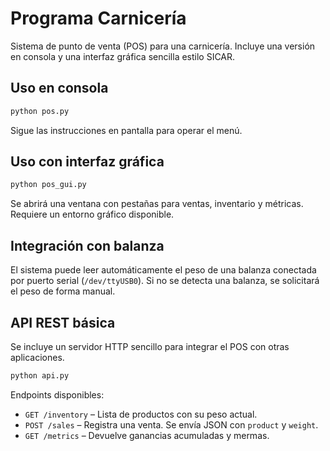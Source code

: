 # Programa Carnicería

Sistema de punto de venta (POS) para una carnicería. Incluye una versión en consola y una interfaz gráfica sencilla estilo SICAR.

## Uso en consola

```bash
python pos.py
```

Sigue las instrucciones en pantalla para operar el menú.

## Uso con interfaz gráfica

```bash
python pos_gui.py
```

Se abrirá una ventana con pestañas para ventas, inventario y métricas. Requiere un entorno gráfico disponible.

## Integración con balanza

El sistema puede leer automáticamente el peso de una balanza conectada por
puerto serial (`/dev/ttyUSB0`). Si no se detecta una balanza, se solicitará el
peso de forma manual.

## API REST básica

Se incluye un servidor HTTP sencillo para integrar el POS con otras
aplicaciones.

```bash
python api.py
```

Endpoints disponibles:

- `GET /inventory` – Lista de productos con su peso actual.
- `POST /sales` – Registra una venta. Se envía JSON con `product` y `weight`.
- `GET /metrics` – Devuelve ganancias acumuladas y mermas.
